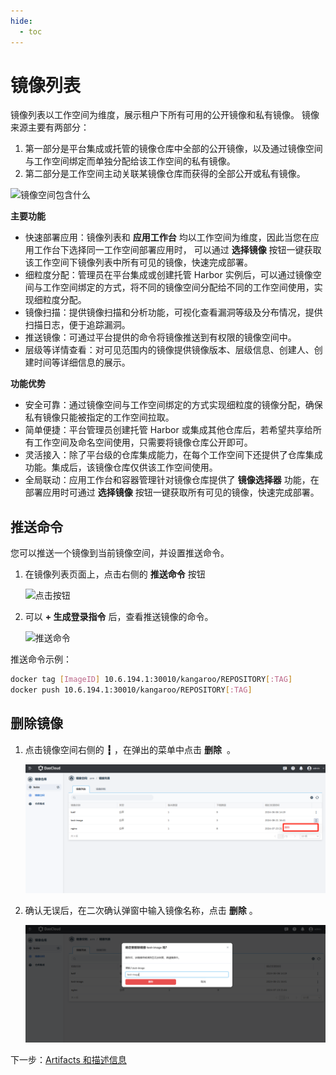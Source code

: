```yaml
---
hide:
  - toc
---
```


# 镜像列表

镜像列表以工作空间为维度，展示租户下所有可用的公开镜像和私有镜像。
镜像来源主要有两部分：

1. 第一部分是平台集成或托管的镜像仓库中全部的公开镜像，以及通过镜像空间与工作空间绑定而单独分配给该工作空间的私有镜像。
2. 第二部分是工作空间主动关联某镜像仓库而获得的全部公开或私有镜像。

![镜像空间包含什么](https://docs.daocloud.io/daocloud-docs-images/docs/zh/docs/kangaroo/images/space02.png)

**主要功能**

- 快速部署应用：镜像列表和 __应用工作台__ 均以工作空间为维度，因此当您在应用工作台下选择同一工作空间部署应用时，
  可以通过 __选择镜像__ 按钮一键获取该工作空间下镜像列表中所有可见的镜像，快速完成部署。
- 细粒度分配：管理员在平台集成或创建托管 Harbor 实例后，可以通过镜像空间与工作空间绑定的方式，将不同的镜像空间分配给不同的工作空间使用，实现细粒度分配。
- 镜像扫描：提供镜像扫描和分析功能，可视化查看漏洞等级及分布情况，提供扫描日志，便于追踪漏洞。
- 推送镜像：可通过平台提供的命令将镜像推送到有权限的镜像空间中。
- 层级等详情查看：对可见范围内的镜像提供镜像版本、层级信息、创建人、创建时间等详细信息的展示。

**功能优势**

- 安全可靠：通过镜像空间与工作空间绑定的方式实现细粒度的镜像分配，确保私有镜像只能被指定的工作空间拉取。
- 简单便捷：平台管理员创建托管 Harbor 或集成其他仓库后，若希望共享给所有工作空间及命名空间使用，只需要将镜像仓库公开即可。
- 灵活接入：除了平台级的仓库集成能力，在每个工作空间下还提供了仓库集成功能。集成后，该镜像仓库仅供该工作空间使用。
- 全局联动：应用工作台和容器管理针对镜像仓库提供了 __镜像选择器__ 功能，在部署应用时可通过 __选择镜像__ 按钮一键获取所有可见的镜像，快速完成部署。

## 推送命令

您可以推送一个镜像到当前镜像空间，并设置推送命令。

1. 在镜像列表页面上，点击右侧的 __推送命令__ 按钮

    ![点击按钮](https://docs.daocloud.io/daocloud-docs-images/docs/zh/docs/kangaroo/images/push00.png)

1. 可以 __+ 生成登录指令__ 后，查看推送镜像的命令。

    ![推送命令](https://docs.daocloud.io/daocloud-docs-images/docs/zh/docs/kangaroo/images/push01.png)

推送命令示例：

```bash
docker tag [ImageID] 10.6.194.1:30010/kangaroo/REPOSITORY[:TAG]
docker push 10.6.194.1:30010/kangaroo/REPOSITORY[:TAG]
```

## 删除镜像

1. 点击镜像空间右侧的 __┇__ ，在弹出的菜单中点击 __删除__  。

    ![删除操作](../images/deleteimage.png)

1. 确认无误后，在二次确认弹窗中输入镜像名称，点击 __删除__ 。

    ![二次确认](../images/deleteimage01.png)

下一步：[Artifacts 和描述信息](./desc.md)
